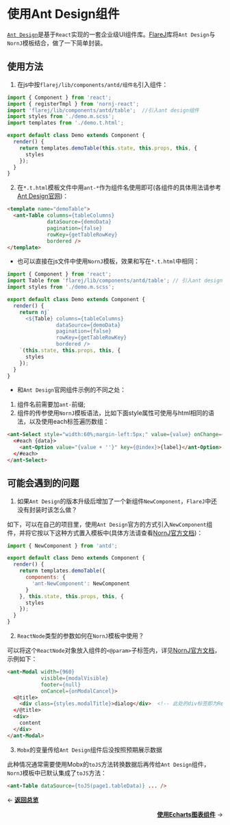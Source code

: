 # 使用Ant Design组件

[`Ant Design`](https://ant.design/docs/react/introduce-cn)是基于`React`实现的一套企业级UI组件库。[FlareJ](https://github.com/joe-sky/flarej)库将`Ant Design`与`NornJ`模板结合，做了一下简单封装。

## 使用方法

1. 在js中按`flarej/lib/components/antd/组件名`引入组件：

```js
import { Component } from 'react';
import { registerTmpl } from 'nornj-react';
import 'flarej/lib/components/antd/table';  //引入ant design组件
import styles from './demo.m.scss';
import templates from './demo.t.html';

export default class Demo extends Component {
  render() {
    return templates.demoTable(this.state, this.props, this, {
      styles
    });
  }
}
```

2. 在`*.t.html`模板文件中用`ant-*`作为组件名使用即可(各组件的具体用法请参考[Ant Design官网](https://ant.design/docs/react/introduce-cn))：

```html
<template name="demoTable">
  <ant-Table columns={tableColumns}
             dataSource={demoData}
             pagination={false}
             rowKey={getTableRowKey}
             bordered />
</template>
```

* 也可以直接在js文件中使用`NornJ`模板，效果和写在`*.t.html`中相同：

```js
import { Component } from 'react';
import Table from 'flarej/lib/components/antd/table'; // 引入ant design组件
import styles from './demo.m.scss';

export default class Demo extends Component {
  render() {
    return nj`
      <${Table} columns={tableColumns}
                dataSource={demoData}
                pagination={false}
                rowKey={getTableRowKey}
                bordered />
    `(this.state, this.props, this, {
      styles
    });
  }
}
```

* 和`Ant Design`官网组件示例的不同之处：

1. 组件名前需要加`ant-`前缀;
2. 组件的传参使用`NornJ`模板语法，比如下面style属性可使用与html相同的语法，以及使用each标签遍历数组：

```html
<ant-Select style="width:60%;margin-left:5px;" value={value} onChange={onSelectChange('testParam')} placeholder="请选择">
  <#each {data}>
    <ant-Option value="{value + ''}" key={@index}>{label}</ant-Option>
  </#each>
</ant-Select>
```

## 可能会遇到的问题

1. 如果`Ant Design`的版本升级后增加了一个新组件`NewComponent`，`FlareJ`中还没有封装时该怎么做？

如下，可以在自己的项目里，使用`Ant Design`官方的方式引入`NewComponent`组件，并将它按以下这种方式置入模板中(具体方法请查看[NornJ官方文档](https://joe-sky.gitbooks.io/nornj-guide/api/renderReact.html#%E7%9B%B4%E6%8E%A5%E5%9C%A8%E6%A8%A1%E6%9D%BF%E5%87%BD%E6%95%B0%E4%B8%AD%E4%BC%A0%E5%85%A5react%E7%BB%84%E4%BB%B6))：

```js
import { NewComponent } from 'antd';

export default class Demo extends Component {
  render() {
    return templates.demoTable({
      components: {
        'ant-NewComponent': NewComponent
      }
    }, this.state, this.props, this, {
      styles
    });
  }
}
```

2. `ReactNode`类型的参数如何在`NornJ`模板中使用？

可以将这个`ReactNode`对象放入组件的`<@param>`子标签内，详见[NornJ官方文档](https://joe-sky.gitbooks.io/nornj-guide/templateSyntax/built-inExtensionTag.html#props%E4%B8%8Eprop)，示例如下：

```html
<ant-Modal width={960}
           visible={modalVisible}
           footer={null}
           onCancel={onModalCancel}>
  <@title>
    <div class={styles.modalTitle}>dialog</div>  <!-- 此处的div标签即为ReactNode类型 -->
  </@title>
  <div>
    content
  </div>
</ant-Modal>
```

3. `Mobx`的变量传给`Ant Design`组件后没按照预期展示数据

此种情况通常需要使用Mobx的`toJS`方法转换数据后再传给`Ant Design`组件，`NornJ`模板中已默认集成了`toJS`方法：

```html
<ant-Table dataSource={toJS(page1.tableData)} ... />
```

<p align="left">← <a href="overview.md"><b>返回总览</b></a></p>
<p align="right"><a href="echarts.md"><b>使用Echarts图表组件</b></a> →</p>